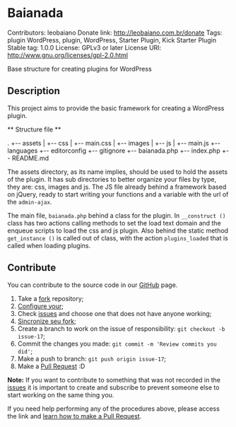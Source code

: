# Baianada #
Contributors: leobaiano
Donate link: http://leobaiano.com.br/donate
Tags: plugin WordPress, plugin, WordPress, Starter Plugin, Kick Starter Plugin
Stable tag: 1.0.0
License: GPLv3 or later
License URI: http://www.gnu.org/licenses/gpl-2.0.html

Base structure for creating plugins for WordPress

## Description ##

This project aims to provide the basic framework for creating a WordPress plugin.

** Structure file **

.
+-- assets
|   +-- css
    |    +-- main.css
|   +-- images
|   +-- js
    |    +-- main.js
    +-- languages
    +-- editorconfig
    +-- gitignore
+-- baianada.php
+-- index.php
+-- README.md

The assets directory, as its name implies, should be used to hold the assets of the plugin. It has sub directories to better organize your files by type, they are: css, images and js. The JS file already behind a framework based on jQuery, ready to start writing your functions and a variable with the url of the `admin-ajax`.

The main file, `baianada.php` behind a class for the plugin. In `__construct ()` class has two actions calling methods to set the load text domain and the enqueue scripts to load the css and js plugin. Also behind the static method `get_instance ()` is called out of class, with the action `plugins_loaded` that is called when loading plugins.

## Contribute ##

You can contribute to the source code in our [GitHub](https://github.com/leobaiano/baianada) page.

1. Take a [fork](https://help.github.com/articles/fork-a-repo/) repository;
3. [Configure your](https://help.github.com/articles/configuring-a-remote-for-a-fork/);
2. Check [issues](https://github.com/WordPressBeloHorizonte/horizon-theme/issues) and choose one that does not have anyone working;
4. [Sincronize seu fork](https://help.github.com/articles/syncing-a-fork/);
2. Create a branch to work on the issue of responsibility: `git checkout -b issue-17`;
3. Commit the changes you made: `git commit -m 'Review commits you did'`;
4. Make a push to branch: `git push origin issue-17`;
5. Make a [Pull Request](https://help.github.com/articles/using-pull-requests/) :D

**Note:** If you want to contribute to something that was not recorded in the [issues](https://github.com/leobaiano/baianada/issues) it is important to create and subscribe to prevent someone else to start working on the same thing you.

If you need help performing any of the procedures above, please access the link and [learn how to make a Pull Request](https://help.github.com/articles/creating-a-pull-request/).

